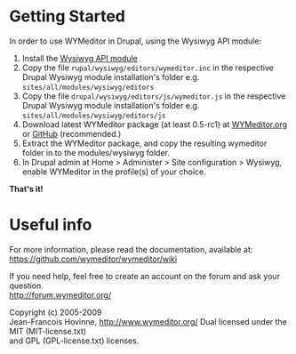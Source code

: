 Getting Started
===============
In order to use WYMeditor in Drupal, using the Wysiwyg API module:

1. Install the [Wysiwyg API module](http://drupal.org/project/wysiwyg)
2. Copy the file `rupal/wysiwyg/editors/wymeditor.inc` in the respective Drupal Wysiwyg module installation's folder
   e.g. `sites/all/modules/wysiwyg/editors`
3. Copy the file `drupal/wysiwyg/editors/js/wymeditor.js` in the respective Drupal Wysiwyg module installation's folder
   e.g. `sites/all/modules/wysiwyg/editors/js`
4. Download latest WYMeditor package (at least 0.5-rc1) at [WYMeditor.org](http://www.wymeditor.org/download/) or [GitHub](https://github.com/wymeditor/wymeditor) (recommended.)
5. Extract the WYMeditor package, and copy the resulting wymeditor folder in to the modules/wysiwyg folder.
6. In Drupal admin at Home > Administer > Site configuration > Wysiwyg, enable WYMeditor in the profile(s) of your choice.

**That's it!**

Useful info
============
For more information, please read the documentation, available at:<br /> https://github.com/wymeditor/wymeditor/wiki

If you need help, feel free to create an account on the forum and ask your question.<br />
http://forum.wymeditor.org/


Copyright (c) 2005-2009<br />
Jean-Francois Hovinne, http://www.wymeditor.org/
Dual licensed under the MIT (MIT-license.txt)<br />
and GPL (GPL-license.txt) licenses.